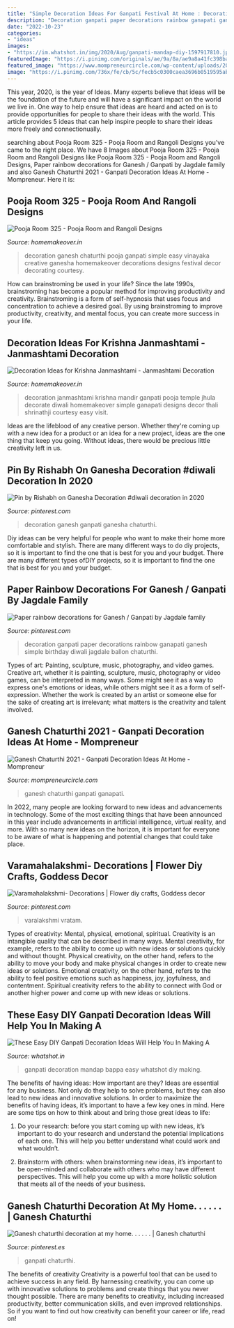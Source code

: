 ```yaml
---
title: "Simple Decoration Ideas For Ganpati Festival At Home : Decoration Ideas For Krishna Janmashtami"
description: "Decoration ganpati paper decorations rainbow ganapati ganesh simple birthday diwali jagdale ballon chaturthi"
date: "2022-10-23"
categories:
- "ideas"
images:
- "https://im.whatshot.in/img/2020/Aug/ganpati-mandap-diy-1597917810.jpg?wm=1&amp;w=1200&amp;h=630&amp;cc=1"
featuredImage: "https://i.pinimg.com/originals/ae/9a/8a/ae9a8a41fc398baa96bb1a2a8d3111d2.jpg"
featured_image: "https://www.mompreneurcircle.com/wp-content/uploads/2021/09/Origami-sheets-for-decoration-in-Ganesh-Chaturthi.jpg"
image: "https://i.pinimg.com/736x/fe/cb/5c/fecb5c0300caea3696b0519595abe8cb.jpg"
---
```



This year, 2020, is the year of Ideas. Many experts believe that ideas will be the foundation of the future and will have a significant impact on the world we live in. One way to help ensure that ideas are heard and acted on is to provide opportunities for people to share their ideas with the world. This article provides 5 ideas that can help inspire people to share their ideas more freely and connectionually.

	

		
searching about Pooja Room 325 - Pooja Room and Rangoli Designs you've came to the right place. We have 8 Images about Pooja Room 325 - Pooja Room and Rangoli Designs like Pooja Room 325 - Pooja Room and Rangoli Designs, Paper rainbow decorations for Ganesh / Ganpati by Jagdale family and also Ganesh Chaturthi 2021 - Ganpati Decoration Ideas At Home - Mompreneur. Here it is:
		
    
## Pooja Room 325 - Pooja Room And Rangoli Designs

<img loading=lazy src="https://homemakeover.in/wp-content/uploads/$wblob/2999/Pooja-Room-325.jpg" onerror="this.onerror=null;this.src='https://tse2.mm.bing.net/th?id=OIP.YeOvlCwr3AyYmKw5jE82WAHaKI&amp;pid=15.1';" alt="Pooja Room 325 - Pooja Room and Rangoli Designs">

_Source: homemakeover.in_

>decoration ganesh chaturthi pooja ganpati simple easy vinayaka creative ganesha homemakeover decorations designs festival decor decorating courtesy. 

	

How can brainstroming be used in your life?
Since the late 1990s, brainstroming has become a popular method for improving productivity and creativity. Brainstroming is a form of self-hypnosis that uses focus and concentration to achieve a desired goal. By using brainstroming to improve productivity, creativity, and mental focus, you can create more success in your life.

    
## Decoration Ideas For Krishna Janmashtami - Janmashtami Decoration

<img loading=lazy src="http://www.homemakeover.in/wp-content/uploads/2016/08/Pooja-Room-239.jpg" onerror="this.onerror=null;this.src='https://tse2.mm.bing.net/th?id=OIP.SsRacXnAfsYBGw9zR5i34QHaF0&amp;pid=15.1';" alt="Decoration Ideas for Krishna Janmashtami - Janmashtami Decoration">

_Source: homemakeover.in_

>decoration janmashtami krishna mandir ganpati pooja temple jhula decorate diwali homemakeover simple ganapati designs decor thali shrinathji courtesy easy visit. 

	

Ideas are the lifeblood of any creative person. Whether they're coming up with a new idea for a product or an idea for a new project, ideas are the one thing that keep you going. Without ideas, there would be precious little creativity left in us.

    
## Pin By Rishabh On Ganesha Decoration #diwali Decoration In 2020

<img loading=lazy src="https://i.pinimg.com/736x/d7/07/dc/d707dcba0580778bf64e98be584f0afb.jpg" onerror="this.onerror=null;this.src='https://tse2.mm.bing.net/th?id=OIP.7q8pcWqjMxIOicNRra4rOQHaKq&amp;pid=15.1';" alt="Pin by Rishabh on Ganesha Decoration #diwali decoration in 2020">

_Source: pinterest.com_

>decoration ganesh ganpati ganesha chaturthi. 

	

Diy ideas can be very helpful for people who want to make their home more comfortable and stylish. There are many different ways to do diy projects, so it is important to find the one that is best for you and your budget. There are many different types ofDIY projects, so it is important to find the one that is best for you and your budget.

    
## Paper Rainbow Decorations For Ganesh / Ganpati By Jagdale Family

<img loading=lazy src="https://i.pinimg.com/originals/ae/9a/8a/ae9a8a41fc398baa96bb1a2a8d3111d2.jpg" onerror="this.onerror=null;this.src='https://tse1.mm.bing.net/th?id=OIP.G9y-CXeIvLczUo3raEb2DQHaNK&amp;pid=15.1';" alt="Paper rainbow decorations for Ganesh / Ganpati by Jagdale family">

_Source: pinterest.com_

>decoration ganpati paper decorations rainbow ganapati ganesh simple birthday diwali jagdale ballon chaturthi. 

	

Types of art: Painting, sculpture, music, photography, and video games.
Creative art, whether it is painting, sculpture, music, photography or video games, can be interpreted in many ways. Some might see it as a way to express one's emotions or ideas, while others might see it as a form of self-expression. Whether the work is created by an artist or someone else for the sake of creating art is irrelevant; what matters is the creativity and talent involved.

    
## Ganesh Chaturthi 2021 - Ganpati Decoration Ideas At Home - Mompreneur

<img loading=lazy src="https://www.mompreneurcircle.com/wp-content/uploads/2021/09/Origami-sheets-for-decoration-in-Ganesh-Chaturthi.jpg" onerror="this.onerror=null;this.src='https://tse2.mm.bing.net/th?id=OIP.9FJfdMVDkmckDZsfJo5MTwHaEK&amp;pid=15.1';" alt="Ganesh Chaturthi 2021 - Ganpati Decoration Ideas At Home - Mompreneur">

_Source: mompreneurcircle.com_

>ganesh chaturthi ganpati ganapati. 

	

In 2022, many people are looking forward to new ideas and advancements in technology. Some of the most exciting things that have been announced in this year include advancements in artificial intelligence, virtual reality, and more. With so many new ideas on the horizon, it is important for everyone to be aware of what is happening and potential changes that could take place.

    
## Varamahalakshmi- Decorations | Flower Diy Crafts, Goddess Decor

<img loading=lazy src="https://i.pinimg.com/736x/fe/cb/5c/fecb5c0300caea3696b0519595abe8cb.jpg" onerror="this.onerror=null;this.src='https://tse2.mm.bing.net/th?id=OIP.GPWMgMBksH2ek0FXj0fuzgHaH4&amp;pid=15.1';" alt="Varamahalakshmi- Decorations | Flower diy crafts, Goddess decor">

_Source: pinterest.com_

>varalakshmi vratam. 

	

Types of creativity: Mental, physical, emotional, spiritual.
Creativity is an intangible quality that can be described in many ways. Mental creativity, for example, refers to the ability to come up with new ideas or solutions quickly and without thought. Physical creativity, on the other hand, refers to the ability to move your body and make physical changes in order to create new ideas or solutions. Emotional creativity, on the other hand, refers to the ability to feel positive emotions such as happiness, joy, joyfulness, and contentment. Spiritual creativity refers to the ability to connect with God or another higher power and come up with new ideas or solutions.

    
## These Easy DIY Ganpati Decoration Ideas Will Help You In Making A

<img loading=lazy src="https://im.whatshot.in/img/2020/Aug/ganpati-mandap-diy-1597917810.jpg?wm=1&amp;w=1200&amp;h=630&amp;cc=1" onerror="this.onerror=null;this.src='https://tse1.mm.bing.net/th?id=OIP.A2K3VGDRCU1VFizfkbxpcQHaD4&amp;pid=15.1';" alt="These Easy DIY Ganpati Decoration Ideas Will Help You In Making A">

_Source: whatshot.in_

>ganpati decoration mandap bappa easy whatshot diy making. 

	

The benefits of having ideas: How important are they?
Ideas are essential for any business. Not only do they help to solve problems, but they can also lead to new ideas and innovative solutions. In order to maximize the benefits of having ideas, it’s important to have a few key ones in mind. Here are some tips on how to think about and bring those great ideas to life:
1. Do your research: before you start coming up with new ideas, it’s important to do your research and understand the potential implications of each one. This will help you better understand what could work and what wouldn’t.

2. Brainstorm with others: when brainstorming new ideas, it’s important to be open-minded and collaborate with others who may have different perspectives. This will help you come up with a more holistic solution that meets all of the needs of your business.

    
## Ganesh Chaturthi Decoration At My Home. . . . . . | Ganesh Chaturthi

<img loading=lazy src="https://i.pinimg.com/originals/ca/de/ca/cadeca74c5930d0b7af6f208ecbdbda9.jpg" onerror="this.onerror=null;this.src='https://tse2.mm.bing.net/th?id=OIP.WfzqdAw61Hk6AJ5_Sj0cDQHaJ4&amp;pid=15.1';" alt="Ganesh chaturthi decoration at my home. . . . . . | Ganesh chaturthi">

_Source: pinterest.es_

>ganpati chaturthi. 

	

The benefits of creativity
Creativity is a powerful tool that can be used to achieve success in any field. By harnessing creativity, you can come up with innovative solutions to problems and create things that you never thought possible. There are many benefits to creativity, including increased productivity, better communication skills, and even improved relationships. So if you want to find out how creativity can benefit your career or life, read on!

